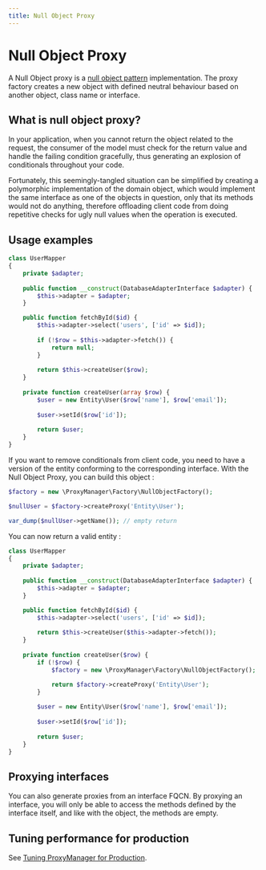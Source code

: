 ```yaml
---
title: Null Object Proxy
---
```


# Null Object Proxy

A Null Object proxy is a [null object pattern](http://en.wikipedia.org/wiki/Null_Object_pattern) implementation.
The proxy factory creates a new object with defined neutral behaviour based on another object, class name or interface.

## What is null object proxy?

In your application, when you cannot return the object related to the request, the consumer of the model must check for the 
return value and handle the failing condition gracefully, thus generating an explosion of conditionals throughout your code.

Fortunately, this seemingly-tangled situation can be simplified by creating a polymorphic implementation of the domain object, 
which would implement the same interface as one of the objects in question, only that its methods would not do anything, 
therefore offloading client code from doing repetitive checks for ugly null values when the operation is executed.

## Usage examples

```php
class UserMapper
{   
    private $adapter;
    
    public function __construct(DatabaseAdapterInterface $adapter) {
        $this->adapter = $adapter;
    }

    public function fetchById($id) {
        $this->adapter->select('users', ['id' => $id]);
        
        if (!$row = $this->adapter->fetch()) {
            return null;
        }
        
        return $this->createUser($row);
    }
     
    private function createUser(array $row) {
        $user = new Entity\User($row['name'], $row['email']);
        
        $user->setId($row['id']);
        
        return $user;
    }
}
```

If you want to remove conditionals from client code, you need to have a version of the entity conforming to the corresponding 
interface. With the Null Object Proxy, you can build this object :

```php
$factory = new \ProxyManager\Factory\NullObjectFactory();

$nullUser = $factory->createProxy('Entity\User');

var_dump($nullUser->getName()); // empty return
```

You can now return a valid entity :

```php
class UserMapper
{   
    private $adapter;
    
    public function __construct(DatabaseAdapterInterface $adapter) {
        $this->adapter = $adapter;
    }

    public function fetchById($id) {
        $this->adapter->select('users', ['id' => $id]);
        
        return $this->createUser($this->adapter->fetch());
    }
     
    private function createUser($row) {
        if (!$row) {
            $factory = new \ProxyManager\Factory\NullObjectFactory();

            return $factory->createProxy('Entity\User');
        }
        
        $user = new Entity\User($row['name'], $row['email']);
        
        $user->setId($row['id']);
        
        return $user; 
    }
}
```

## Proxying interfaces

You can also generate proxies from an interface FQCN. By proxying an interface, you will only be able to access the methods 
defined by the interface itself, and like with the object, the methods are empty.

## Tuning performance for production

See [Tuning ProxyManager for Production](tuning-for-production.md).
